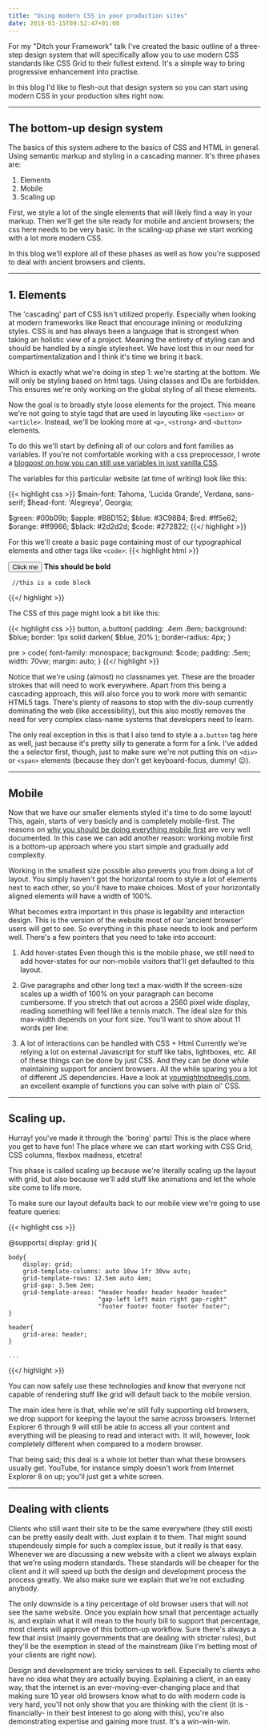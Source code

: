 ```yaml
---
title: "Using modern CSS in your production sites"
date: 2018-03-15T09:52:47+01:00
---
```


For my "Ditch your Framework" talk I've created the basic outline of a three-step design system that will specifically allow you to use modern CSS standards like CSS Grid to their fullest extend. It's a simple way to bring progressive enhancement into practise. 

In this blog I'd like to flesh-out that design system so you can start using modern CSS in your production sites right now.

---

## The bottom-up design system

The basics of this system adhere to the basics of CSS and HTML in general. Using semantic markup and styling in a cascading manner. It's three phases are:

1. Elements
2. Mobile
3. Scaling up

First, we style a lot of the single elements that will likely find a way in your markup. Then we'll get the site ready for mobile and ancient browsers; the css here needs to be very basic. In the scaling-up phase we start working with a lot more modern CSS.

In this blog we'll explore all of these phases as well as how you're supposed to deal with ancient browsers and clients.

---

## 1. Elements
The 'cascading' part of CSS isn't utilized properly. Especially when looking at modern frameworks like React that encourage inlining or modulizing styles. CSS is and has always been a language that is strongest when taking an holistic view of a project. Meaning the entirety of styling can and should be handled by a single stylesheet. We have lost this in our need for compartimentalization and I think it's time we bring it back.

Which is exactly what we're doing in step 1: we're starting at the bottom. We will only be styling based on html tags. Using classes and IDs are forbidden. This ensures we're only working on the global styling of all these elements.

Now the goal is to broadly style loose elements for the project. This means we're not going to style tagd that are used in layouting like `<section>` or `<article>`. Instead, we'll be looking more at `<p>`, `<strong>` and `<button>` elements. 

To do this we'll start by defining all of our colors and font families as variables. If you're not comfortable working with a css preprocessor, I wrote a [blogpost on how you can still use variables in just vanilla CSS](/post/css-without-preprocessors/).

The variables for this particular website (at time of writing) look like this:

{{< highlight css >}}
$main-font: Tahoma, 'Lucida Grande', Verdana, sans-serif;
$head-font: 'Alegreya', Georgia;

$green: #00b09b;
$apple: #B8D152;
$blue: #3C98B4;
$red: #ff5e62;
$orange: #ff9966;
$black: #2d2d2d;
$code: #272822;
{{</ highlight >}}

For this we'll create a basic page containing most of our typographical elements and other tags like `<code>`:
{{< highlight html >}}

<button>Click me</button>
<strong>This should be bold</strong>
<pre><code> //this is a code block </code></pre>

{{</ highlight >}}

The CSS of this page might look a bit like this:

{{< highlight css >}}
button, a.button{
    padding: .4em .8em;
    background: $blue;
    border: 1px solid darken( $blue, 20% );
    border-radius: 4px;
}

pre > code{
    font-family: monospace;
    background: $code;
    padding: .5em;
    width: 70vw;
    margin: auto;
}
{{</ highlight >}}

Notice that we're using (almost) no classnames yet. These are the broader strokes that will need to work everywhere. Apart from this being a cascading approach, this will also force you to work more with semantic HTML5 tags. There's plenty of reasons to stop with the div-soup currently dominating the web (like accessibility), but this also mostly removes the need for very complex class-name systems that developers need to learn.

The only real exception in this is that I also tend to style a `a.button` tag here as well, just because it's pretty silly to generate a form for a link. I've added the `a` selector first, though, just to make sure we're not putting this on `<div>` or `<span>` elements (because they don't get keyboard-focus, dummy! 😉).

---

## Mobile

Now that we have our smaller elements styled it's time to do some layout! This, again, starts of very basicly and is completely mobile-first. The reasons on [why you should be doing everything mobile first](https://abookapart.com/products/mobile-first) are very well documented. In this case we can add another reason: working mobile first is a bottom-up approach where you start simple and gradually add complexity.

Working in the smallest size possible also prevents you from doing a lot of layout. You simply haven't got the horizontal room to style a lot of elements next to each other, so you'll have to make choices. Most of your horizontally aligned elements will have a width of 100%.

What becomes extra important in this phase is legability and interaction design. This is the version of the website most of our 'ancient browser' users will get to see. So everything in this phase needs to look and perform well. There's a few pointers that you need to take into account:

1. Add hover-states
Even though this is the mobile phase, we still need to add hover-states for our non-mobile visitors that'll get defaulted to this layout.

2. Give paragraphs and other long text a max-width
If the screen-size scales up a width of 100% on your paragraph can become cumbersome. If you stretch that out across a 2560 pixel wide display, reading something will feel like a tennis match. The ideal size for this max-width depends on your font size. You'll want to show about 11 words per line.

3. A lot of interactions can be handled with CSS + Html
Currently we're relying a lot on external Javascript for stuff like tabs, lightboxes, etc. All of these things can be done by just CSS. And they can be done while maintaining support for ancient browsers. All the while sparing you a lot of different JS dependencies. Have a look at [youmightnotneedjs.com](http://youmightnotneedjs.com), an excellent example of functions you can solve with plain ol' CSS.

--- 

## Scaling up.

Hurray! you've made it through the 'boring' parts! This is the place where you get to have fun!
The place where we can start working with CSS Grid, CSS columns, flexbox madness, etcetra! 

This phase is called scaling up because we're literally scaling up the layout with grid, but also because we'll add stuff like animations and let the whole site come to life more.

To make sure our layout defaults back to our mobile view we're going to use feature queries:

{{< highlight css >}}

@supports( display: grid ){

    body{
        display: grid;
        grid-template-columns: auto 10vw 1fr 30vw auto;
        grid-template-rows: 12.5em auto 4em;
        grid-gap: 3.5em 2em;
        grid-template-areas: "header header header header header"
                             "gap-left left main right gap-right"
                             "footer footer footer footer footer";
    }
    
    header{
        grid-area: header;
    }

    ...
{{</ highlight >}}

You can now safely use these technologies and know that everyone not capable of rendering stuff like grid will default back to the mobile version.

The main idea here is that, while we're still fully supporting old browsers, we drop support for keeping the layout the same across browsers. Internet Explorer 6 through 9 will still be able to access all your content and everything will be pleasing to read and interact with. It will, however, look completely different when compared to a modern browser.

That being said; this deal is a whole lot better than what these browsers usually get. YouTube, for instance simply doesn't work from Internet Explorer 8 on up; you'll just get a white screen. 

--- 

## Dealing with clients

Clients who still want their site to be the same everywhere (they still exist) can be pretty easily dealt with. Just explain it to them. That might sound stupendously simple for such a complex issue, but it really is that easy. Whenever we are discussing a new website with a client we always explain that we're using modern standards. These standards will be cheaper for the client and it will speed up both the design and development process the process greatly. We also make sure we explain that we're not excluding anybody. 

The only downside is a tiny percentage of old browser users that will not see the same website. Once you explain how small that percentage actually is, and explain what it will mean to the hourly bill to support that percentage, most clients will approve of this bottom-up workflow. Sure there's always a few that insist (mainly governments that are dealing with stricter rules), but they'll be the exemption in stead of the mainstream (like I'm betting most of your clients are right now).

Design and development are tricky services to sell. Especially to clients who have no idea what they are actually buying. Explaining a client, in an easy way, that the internet is an ever-moving-ever-changing place and that making sure 10 year old browsers know what to do with modern code is very hard, you'll not only show that you are thinking with the client (it is -financially- in their best interest to go along with this), you're also demonstrating expertise and gaining more trust. It's a win-win-win. 
